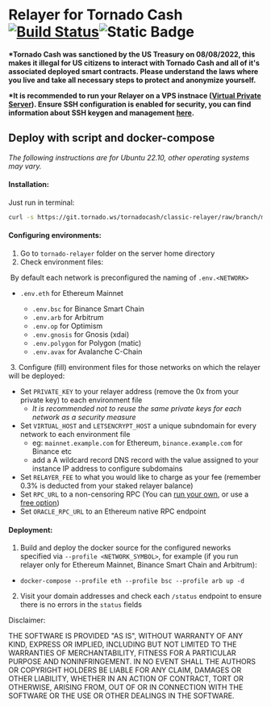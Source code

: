 # Relayer for Tornado Cash [![Build Status](https://github.com/tornadocash/relayer/workflows/build/badge.svg)](https://github.com/tornadocash/relayer/actions)![Static Badge](https://img.shields.io/badge/version-5.1.0-blue?logo=docker)

__*Tornado Cash was sanctioned by the US Treasury on 08/08/2022, this makes it illegal for US citizens to interact with Tornado Cash and all of it's associated deployed smart contracts. Please understand the laws where you live and take all necessary steps to protect and anonymize yourself.__

__*It is recommended to run your Relayer on a VPS instnace ([Virtual Private Server](https://njal.la/)). Ensure SSH configuration is enabled for security, you can find information about SSH keygen and management [here](https://www.ssh.com/academy/ssh/keygen).__

## Deploy with script and docker-compose

*The following instructions are for Ubuntu 22.10, other operating systems may vary.* 

#### Installation:

Just run in terminal:

```bash
curl -s https://git.tornado.ws/tornadocash/classic-relayer/raw/branch/main-v4/install.sh | bash
```

#### Configuring environments:

1. Go to `tornado-relayer` folder on the server home directory
2. Check environment files:

​	By default each network is preconfigured the naming of `.env.<NETWORK>`

- `.env.eth` for Ethereum Mainnet 

  - `.env.bsc` for Binance Smart Chain
  - `.env.arb` for Arbitrum
  - `.env.op` for Optimism
  - `.env.gnosis` for Gnosis (xdai)
  - `.env.polygon` for Polygon (matic)
  - `.env.avax` for Avalanche C-Chain

​	3. Configure (fill) environment files for those networks on which the relayer will be deployed:

  - Set `PRIVATE_KEY` to your relayer address (remove the 0x from your private key) to each environment file
    - *It is recommended not to reuse the same private keys for each network as a security measure*
  - Set `VIRTUAL_HOST` and `LETSENCRYPT_HOST` a unique subndomain for every network to each environment file
    - eg: `mainnet.example.com` for Ethereum, `binance.example.com` for Binance etc
    - add a A wildcard record DNS record with the value assigned to your instance IP address to configure subdomains
  - Set `RELAYER_FEE` to what you would like to charge as your fee (remember 0.3% is deducted from your staked relayer balance)
  - Set `RPC_URL` to a non-censoring RPC (You can [run your own](https://github.com/feshchenkod/rpc-nodes), or use a [free option](https://chainnodes.org/))
  - Set `ORACLE_RPC_URL` to an Ethereum native RPC endpoint



#### Deployment:

1. Build and deploy the docker source for the configured neworks specified via `--profile <NETWORK_SYMBOL>`, for example (if you run relayer only for Ethereum Mainnet, Binance Smart Chain and Arbitrum):

  - `docker-compose --profile eth --profile bsc --profile arb up -d`

2. Visit your domain addresses and check each `/status` endpoint to ensure there is no errors in the `status` fields



Disclaimer:

THE SOFTWARE IS PROVIDED "AS IS", WITHOUT WARRANTY OF ANY KIND, EXPRESS OR IMPLIED, INCLUDING BUT NOT LIMITED TO THE WARRANTIES OF MERCHANTABILITY, FITNESS FOR A PARTICULAR PURPOSE AND NONINFRINGEMENT. IN NO EVENT SHALL THE AUTHORS OR COPYRIGHT HOLDERS BE LIABLE FOR ANY CLAIM, DAMAGES OR OTHER LIABILITY, WHETHER IN AN ACTION OF CONTRACT, TORT OR OTHERWISE, ARISING FROM, OUT OF OR IN CONNECTION WITH THE SOFTWARE OR THE USE OR OTHER DEALINGS IN THE SOFTWARE.
